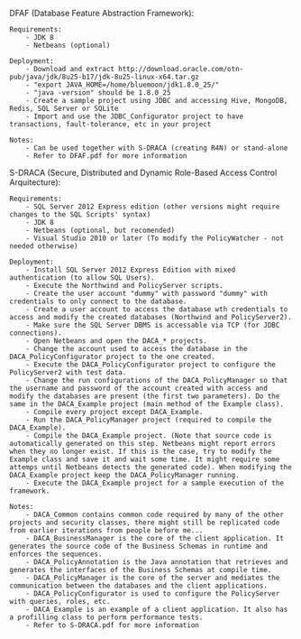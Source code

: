 DFAF (Database Feature Abstraction Framework):

	Requirements:
		- JDK 8
		- Netbeans (optional)

	Deployment:
		- Download and extract http://download.oracle.com/otn-pub/java/jdk/8u25-b17/jdk-8u25-linux-x64.tar.gz
		- "export JAVA_HOME=/home/bluemoon/jdk1.8.0_25/"
		- "java -version" should be 1.8.0_25	
		- Create a sample project using JDBC and accessing Hive, MongoDB, Redis, SQL Server or SQLite
		- Import and use the JDBC_Configurator project to have transactions, fault-tolerance, etc in your project

	Notes:
		- Can be used together with S-DRACA (creating R4N) or stand-alone
		- Refer to DFAF.pdf for more information



S-DRACA (Secure, Distributed and Dynamic Role-Based Access Control Arquitecture):

	Requirements:
		- SQL Server 2012 Express edition (other versions might require changes to the SQL Scripts' syntax)
		- JDK 8
		- Netbeans (optional, but recomended)
		- Visual Studio 2010 or later (To modify the PolicyWatcher - not needed otherwise)

	Deployment:	
		- Install SQL Server 2012 Express Edition with mixed authentication (to allow SQL Users).
		- Execute the Northwind and PolicyServer scripts.
		- Create the user account "dummy" with password "dummy" with credentials to only connect to the database.
		- Create a user account to access the database wth credentials to access and modify the created databases (Northwind and PolicyServer2).
		- Make sure the SQL Server DBMS is accessable via TCP (for JDBC connections).
		- Open Netbeans and open the DACA_* projects.
		- Change the account used to access the database in the DACA_PolicyConfigurator project to the one created.
		- Execute the DACA_PolicyConfigurator project to configure the PolicyServer2 with test data.
		- Change the run configurations of the DACA_PolicyManager so that the username and password of the account created with access and modify the databases are present (the first two parameters). Do the same in the DACA_Example project (main method of the Example class).
		- Compile every project except DACA_Example.
		- Run the DACA_PolicyManager project (required to compile the DACA_Example).
		- Compile the DACA_Example project. (Note that source code is automatically generated on this step. Netbeans might report errors when they no longer exist. If this is the case, try to modify the Example class and save it and wait some time. It might require some attemps until Netbeans detects the generated code). When modifying the DACA_Example project keep the DACA_PolicyManager running.
		- Execute the DACA_Example project for a sample execution of the framework.

	Notes:
		- DACA_Common contains common code required by many of the other projects and security classes, there might still be replicated code from earlier iterations from people before me...
		- DACA_BusinessManager is the core of the client application. It generates the source code of the Business Schemas in runtime and enforces the sequences.
		- DACA_PolicyAnnotation is the Java annotation that retrieves and generates the interfaces of the Business Schemas at compile time.
		- DACA_PolicyManager is the core of the server and mediates the communication between the databases and the client applications.
		- DACA_PolicyConfigurator is used to configure the PolicyServer with queries, roles, etc.
		- DACA_Example is an example of a client application. It also has a profilling class to perform performance tests.
		- Refer to S-DRACA.pdf for more information
